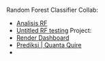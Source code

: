 Random Forest Classifier
Collab:
- [Analisis RF](https://colab.research.google.com/drive/1EYyXUXSPtEul0LiWgiVmp4az2u_HOfBF?usp=sharing#scrollTo=G4QDmSaLRQsA)
- [Untitled RF testing](https://colab.research.google.com/drive/10NcH0hOmuVCDoGYSi6QiMvkIZu0BLrXZ?usp=sharing#scrollTo=Y4sAShIczCCi)
Project:
- [Render Dashboard](https://dashboard.render.com/web/srv-cr7o2jlumphs73aetpfg/deploys/dep-cr7o4r3v2p9s73f67dr0?r=2024-08-28%4020%3A01%3A56%7E2024-08-28%4020%3A11%3A08)
- [Prediksi | Quanta Quire](https://rf-classifierapp.onrender.com/)
- 

